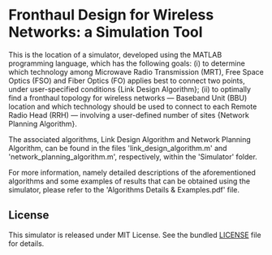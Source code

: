 # Fronthaul Design for Wireless Networks: a Simulation Tool
This is the location of a simulator, developed using the MATLAB programming language, which has the following goals: (i) to determine which technology among Microwave Radio Transmission (MRT), Free Space Optics (FSO) and Fiber Optics (FO) applies best to connect two points, under user-specified conditions {Link Design Algorithm}; (ii) to optimally find a fronthaul topology for wireless networks — Baseband Unit (BBU) location and which technology should be used to connect to each Remote Radio Head (RRH) — involving a user-defined number of sites {Network Planning Algorithm}.

The associated algorithms, Link Design Algorithm and Network Planning Algorithm, can be found in the files 'link_design_algorithm.m' and 'network_planning_algorithm.m', respectively, within the 'Simulator' folder.

For more information, namely detailed descriptions of the aforementioned algorithms and some examples of results that can be obtained using the simulator, please refer to the 'Algorithms Details & Examples.pdf' file.

## License
This simulator is released under MIT License. See the bundled [LICENSE](LICENSE) file for details.
